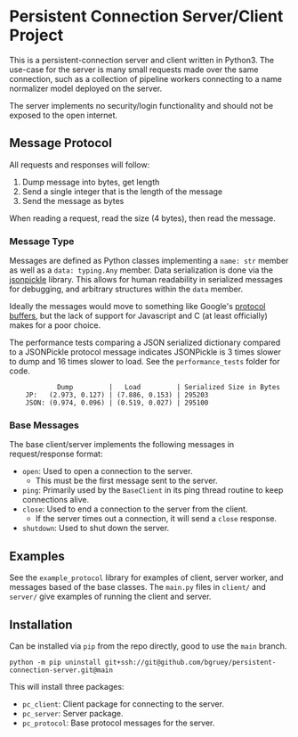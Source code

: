 # Persistent Connection Server/Client Project

This is a persistent-connection server and client written in Python3. The use-case for the server is
many small requests made over the same connection, such as a collection of pipeline workers
connecting to a name normalizer model deployed on the server.

The server implements no security/login functionality and should not be exposed to the open internet.

## Message Protocol

All requests and responses will follow:
1. Dump message into bytes, get length
2. Send a single integer that is the length of the message
3. Send the message as bytes

When reading a request, read the size (4 bytes), then read the message.

### Message Type

Messages are defined as Python classes implementing a `name: str` member
as well as a `data: typing.Any` member. Data serialization is done via the
[jsonpickle](https://pypi.org/project/jsonpickle/) library. This allows for
human readability in serialized messages for debugging, and arbitrary 
structures within the `data` member.

Ideally the messages would move to something like Google's
[protocol buffers](https://protobuf.dev/), but the lack of support for
Javascript and C (at least officially) makes for a poor choice.

The performance tests comparing a JSON serialized dictionary compared to a
JSONPickle protocol message indicates JSONPickle is 3 times slower to dump
and 16 times slower to load. See the `performance_tests` folder for code.
```
            Dump         |   Load         | Serialized Size in Bytes
    JP:   (2.973, 0.127) | (7.886, 0.153) | 295203
    JSON: (0.974, 0.096) | (0.519, 0.027) | 295100
```

### Base Messages

The base client/server implements the following messages in request/response format:
* `open`: Used to open a connection to the server.
  * This must be the first message sent to the server.
* `ping`: Primarily used by the `BaseClient` in its ping thread routine to keep connections alive.
* `close`: Used to end a connection to the server from the client.
  * If the server times out a connection, it will send a `close` response.
* `shutdown`: Used to shut down the server.

## Examples

See the `example_protocol` library for examples of client, server worker, and
messages based of the base classes. The `main.py` files in `client/` and `server/`
give examples of running the client and server.

## Installation

Can be installed via `pip` from the repo directly, good to use the `main` branch.
```
python -m pip uninstall git+ssh://git@github.com/bgruey/persistent-connection-server.git@main
```
This will install three packages:
* `pc_client`: Client package for connecting to the server.
* `pc_server`: Server package.
* `pc_protocol`: Base protocol messages for the server.
